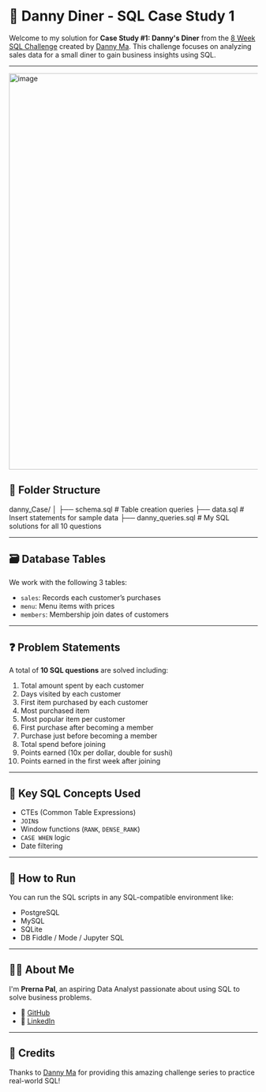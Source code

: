 # 🍜 Danny Diner - SQL Case Study 1

Welcome to my solution for **Case Study #1: Danny's Diner** from the [8 Week SQL Challenge](https://8weeksqlchallenge.com/case-study-1/) created by [Danny Ma](https://www.linkedin.com/in/datawithdanny/). This challenge focuses on analyzing sales data for a small diner to gain business insights using SQL.

---

<img width="812" height="803" alt="image" src="https://github.com/user-attachments/assets/2f950f29-4e61-4338-a9ae-df9710de75d7" />


## 📁 Folder Structure

danny_Case/
│
├── schema.sql # Table creation queries
├── data.sql # Insert statements for sample data
├── danny_queries.sql # My SQL solutions for all 10 questions


---

## 🗃️ Database Tables

We work with the following 3 tables:

- `sales`: Records each customer’s purchases
- `menu`: Menu items with prices
- `members`: Membership join dates of customers

---

## ❓ Problem Statements

A total of **10 SQL questions** are solved including:

1. Total amount spent by each customer
2. Days visited by each customer
3. First item purchased by each customer
4. Most purchased item
5. Most popular item per customer
6. First purchase after becoming a member
7. Purchase just before becoming a member
8. Total spend before joining
9. Points earned (10x per dollar, double for sushi)
10. Points earned in the first week after joining

---

## 🧠 Key SQL Concepts Used

- CTEs (Common Table Expressions)
- `JOIN`s
- Window functions (`RANK`, `DENSE_RANK`)
- `CASE WHEN` logic
- Date filtering

---

## 📌 How to Run

You can run the SQL scripts in any SQL-compatible environment like:

- PostgreSQL
- MySQL
- SQLite
- DB Fiddle / Mode / Jupyter SQL

---

## 🙋‍♀️ About Me

I'm **Prerna Pal**, an aspiring Data Analyst passionate about using SQL to solve business problems.

- 🔗 [GitHub](https://github.com/prerna22pal)
- 🔗 [LinkedIn](https://www.linkedin.com/in/prerna22pal)

---

## 🙏 Credits

Thanks to [Danny Ma](https://8weeksqlchallenge.com/) for providing this amazing challenge series to practice real-world SQL!

